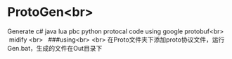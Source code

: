 # ProtoGen\<br>
  Generate c# java lua pbc python protocal code using google protobuf\<br>
  midify \<br>
  
 ###using\<br>
 \<br>
 在Proto文件夹下添加proto协议文件，运行Gen.bat，生成的文件在Out目录下
